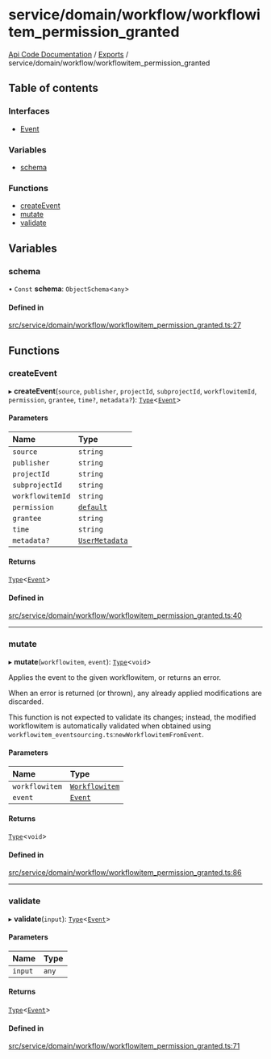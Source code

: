 # service/domain/workflow/workflowitem\_permission\_granted
 
[Api Code Documentation](../README.md) / [Exports](../modules.md) / service/domain/workflow/workflowitem\_permission\_granted

## Table of contents

### Interfaces

- [Event](../interfaces/service_domain_workflow_workflowitem_permission_granted.Event.md)

### Variables

- [schema](service_domain_workflow_workflowitem_permission_granted.md#schema)

### Functions

- [createEvent](service_domain_workflow_workflowitem_permission_granted.md#createevent)
- [mutate](service_domain_workflow_workflowitem_permission_granted.md#mutate)
- [validate](service_domain_workflow_workflowitem_permission_granted.md#validate)

## Variables

### schema

• `Const` **schema**: `ObjectSchema`\<`any`\>

#### Defined in

[src/service/domain/workflow/workflowitem_permission_granted.ts:27](https://github.com/openkfw/TruBudget/blob/1602d8b/api/src/service/domain/workflow/workflowitem_permission_granted.ts#L27)

## Functions

### createEvent

▸ **createEvent**(`source`, `publisher`, `projectId`, `subprojectId`, `workflowitemId`, `permission`, `grantee`, `time?`, `metadata?`): [`Type`](result.md#type)\<[`Event`](../interfaces/service_domain_workflow_workflowitem_permission_granted.Event.md)\>

#### Parameters

| Name | Type |
| :------ | :------ |
| `source` | `string` |
| `publisher` | `string` |
| `projectId` | `string` |
| `subprojectId` | `string` |
| `workflowitemId` | `string` |
| `permission` | [`default`](authz_intents.md#default) |
| `grantee` | `string` |
| `time` | `string` |
| `metadata?` | [`UserMetadata`](service_domain_metadata.md#usermetadata) |

#### Returns

[`Type`](result.md#type)\<[`Event`](../interfaces/service_domain_workflow_workflowitem_permission_granted.Event.md)\>

#### Defined in

[src/service/domain/workflow/workflowitem_permission_granted.ts:40](https://github.com/openkfw/TruBudget/blob/1602d8b/api/src/service/domain/workflow/workflowitem_permission_granted.ts#L40)

___

### mutate

▸ **mutate**(`workflowitem`, `event`): [`Type`](result.md#type)\<`void`\>

Applies the event to the given workflowitem, or returns an error.

When an error is returned (or thrown), any already applied modifications are
discarded.

This function is not expected to validate its changes; instead, the modified
workflowitem is automatically validated when obtained using
`workflowitem_eventsourcing.ts`:`newWorkflowitemFromEvent`.

#### Parameters

| Name | Type |
| :------ | :------ |
| `workflowitem` | [`Workflowitem`](../interfaces/service_domain_workflow_workflowitem.Workflowitem.md) |
| `event` | [`Event`](../interfaces/service_domain_workflow_workflowitem_permission_granted.Event.md) |

#### Returns

[`Type`](result.md#type)\<`void`\>

#### Defined in

[src/service/domain/workflow/workflowitem_permission_granted.ts:86](https://github.com/openkfw/TruBudget/blob/1602d8b/api/src/service/domain/workflow/workflowitem_permission_granted.ts#L86)

___

### validate

▸ **validate**(`input`): [`Type`](result.md#type)\<[`Event`](../interfaces/service_domain_workflow_workflowitem_permission_granted.Event.md)\>

#### Parameters

| Name | Type |
| :------ | :------ |
| `input` | `any` |

#### Returns

[`Type`](result.md#type)\<[`Event`](../interfaces/service_domain_workflow_workflowitem_permission_granted.Event.md)\>

#### Defined in

[src/service/domain/workflow/workflowitem_permission_granted.ts:71](https://github.com/openkfw/TruBudget/blob/1602d8b/api/src/service/domain/workflow/workflowitem_permission_granted.ts#L71)
